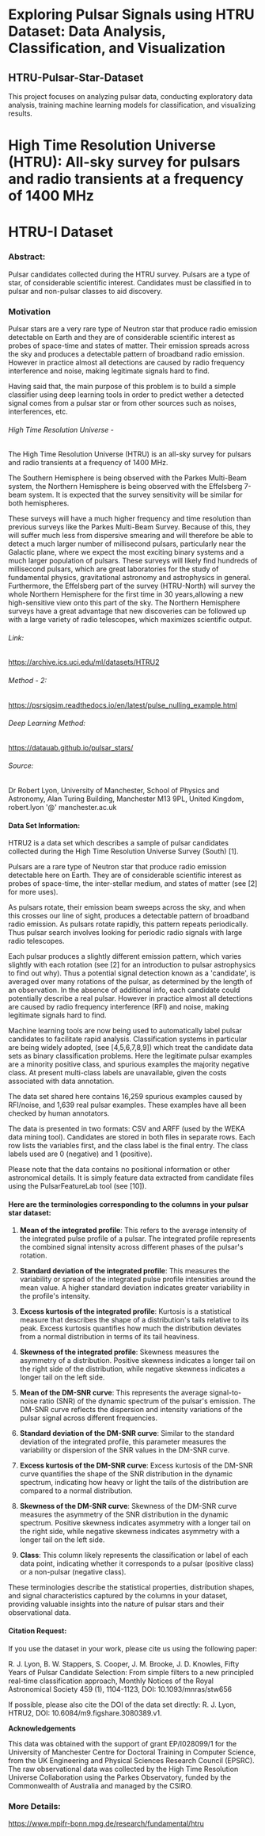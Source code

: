 # Exploring Pulsar Signals using HTRU Dataset: Data Analysis, Classification, and Visualization
## HTRU-Pulsar-Star-Dataset
This project focuses on analyzing pulsar data, conducting exploratory data analysis, training machine learning models for classification, and visualizing results.

# High Time Resolution Universe (HTRU): All-sky survey for pulsars and radio transients at a frequency of 1400 MHz

# HTRU-I Dataset

### Abstract: 
Pulsar candidates collected during the HTRU survey. Pulsars are a type of star, of considerable scientific interest. Candidates must be classified in to pulsar and non-pulsar classes to aid discovery.

### Motivation
Pulsar stars are a very rare type of Neutron star that produce radio emission detectable on Earth and they are of considerable scientific interest as probes of space-time and states of matter. Their emission spreads across the sky and produces a detectable pattern of broadband radio emission. However in practice almost all detections are caused by radio frequency interference and noise, making legitimate signals hard to find.

Having said that, the main purpose of this problem is to build a simple classifier using deep learning tools in order to predict wether a detected signal comes from a pulsar star or from other sources such as noises, interferences, etc.

###### High Time Resolution Universe - 
The High Time Resolution Universe (HTRU) is an all-sky survey for pulsars and radio transients at a frequency of 1400 MHz.

The Southern Hemisphere is being observed with the Parkes Multi-Beam system, the Northern Hemisphere is being observed with the Effelsberg 7-beam system. It is expected that the survey sensitivity will be similar for  both hemispheres.

These surveys will have a much higher frequency and time resolution than previous surveys like the Parkes Multi-Beam Survey. Because of this, they will suffer much less from dispersive smearing and will therefore be able to detect a much larger number of millisecond pulsars, particularly near the Galactic plane, where we expect the most exciting binary systems and a much larger population of pulsars. These surveys will likely find hundreds of millisecond pulsars, which are great laboratories for the study of fundamental physics, gravitational astronomy and astrophysics in general. Furthermore, the Effelsberg part of the survey (HTRU-North) will survey the whole Northern Hemisphere for the first time in 30 years,allowing a new high-sensitive view onto this part of the sky. The Northern Hemisphere surveys have a great advantage that new discoveries can be followed up with a large variety of radio telescopes, which maximizes scientific output.

###### Link: 
https://archive.ics.uci.edu/ml/datasets/HTRU2

###### Method - 2: 
https://psrsigsim.readthedocs.io/en/latest/pulse_nulling_example.html

###### Deep Learning Method: 
https://datauab.github.io/pulsar_stars/

###### Source:
Dr Robert Lyon, University of Manchester, School of Physics and Astronomy, Alan Turing Building, Manchester M13 9PL, United Kingdom, robert.lyon '@' manchester.ac.uk

#### Data Set Information:
HTRU2 is a data set which describes a sample of pulsar candidates collected during the High Time Resolution Universe Survey (South) [1].

Pulsars are a rare type of Neutron star that produce radio emission detectable here on Earth. They are of considerable scientific interest as probes of space-time, the inter-stellar medium, and states of matter (see [2] for more uses).

As pulsars rotate, their emission beam sweeps across the sky, and when this crosses our line of sight, produces a detectable pattern of broadband radio emission. As pulsars
rotate rapidly, this pattern repeats periodically. Thus pulsar search involves looking for periodic radio signals with large radio telescopes.

Each pulsar produces a slightly different emission pattern, which varies slightly with each rotation (see [2] for an introduction to pulsar astrophysics to find out why). Thus a potential signal detection known as a 'candidate', is averaged over many rotations of the pulsar, as determined by the length of an observation. In the absence of additional info, each candidate could potentially describe a real pulsar. However in practice almost all detections are caused by radio frequency interference (RFI) and noise, making legitimate signals hard to find.

Machine learning tools are now being used to automatically label pulsar candidates to facilitate rapid analysis. Classification systems in particular are being widely adopted,
(see [4,5,6,7,8,9]) which treat the candidate data sets as binary classification problems. Here the legitimate pulsar examples are a minority positive class, and spurious examples the majority negative class. At present multi-class labels are unavailable, given the costs associated with data annotation.

The data set shared here contains 16,259 spurious examples caused by RFI/noise, and 1,639 real pulsar examples. These examples have all been checked by human annotators.

The data is presented in two formats: CSV and ARFF (used by the WEKA data mining tool). Candidates are stored in both files in separate rows. Each row lists the variables first, and the class label is the final entry. The class labels used are 0 (negative) and 1 (positive).

Please note that the data contains no positional information or other astronomical details. It is simply feature data extracted from candidate files using the PulsarFeatureLab tool (see [10]).

#### Here are the terminologies corresponding to the columns in your pulsar star dataset:

1. **Mean of the integrated profile**: This refers to the average intensity of the integrated pulse profile of a pulsar. The integrated profile represents the combined signal intensity across different phases of the pulsar's rotation.

2. **Standard deviation of the integrated profile**: This measures the variability or spread of the integrated pulse profile intensities around the mean value. A higher standard deviation indicates greater variability in the profile's intensity.

3. **Excess kurtosis of the integrated profile**: Kurtosis is a statistical measure that describes the shape of a distribution's tails relative to its peak. Excess kurtosis quantifies how much the distribution deviates from a normal distribution in terms of its tail heaviness.

4. **Skewness of the integrated profile**: Skewness measures the asymmetry of a distribution. Positive skewness indicates a longer tail on the right side of the distribution, while negative skewness indicates a longer tail on the left side.

5. **Mean of the DM-SNR curve**: This represents the average signal-to-noise ratio (SNR) of the dynamic spectrum of the pulsar's emission. The DM-SNR curve reflects the dispersion and intensity variations of the pulsar signal across different frequencies.

6. **Standard deviation of the DM-SNR curve**: Similar to the standard deviation of the integrated profile, this parameter measures the variability or dispersion of the SNR values in the DM-SNR curve.

7. **Excess kurtosis of the DM-SNR curve**: Excess kurtosis of the DM-SNR curve quantifies the shape of the SNR distribution in the dynamic spectrum, indicating how heavy or light the tails of the distribution are compared to a normal distribution.

8. **Skewness of the DM-SNR curve**: Skewness of the DM-SNR curve measures the asymmetry of the SNR distribution in the dynamic spectrum. Positive skewness indicates asymmetry with a longer tail on the right side, while negative skewness indicates asymmetry with a longer tail on the left side.

9. **Class**: This column likely represents the classification or label of each data point, indicating whether it corresponds to a pulsar (positive class) or a non-pulsar (negative class).

These terminologies describe the statistical properties, distribution shapes, and signal characteristics captured by the columns in your dataset, providing valuable insights into the nature of pulsar stars and their observational data.

#### Citation Request:

If you use the dataset in your work, please cite us using the following paper:

R. J. Lyon, B. W. Stappers, S. Cooper, J. M. Brooke, J. D. Knowles, Fifty Years of Pulsar Candidate Selection: From simple filters to a new principled real-time classification approach, Monthly Notices of the Royal Astronomical Society 459 (1), 1104-1123, DOI: 10.1093/mnras/stw656

If possible, please also cite the DOI of the data set directly:
R. J. Lyon, HTRU2, DOI: 10.6084/m9.figshare.3080389.v1.

**Acknowledgements**

This data was obtained with the support of grant EP/I028099/1 for the University of Manchester Centre for Doctoral Training in Computer Science, from the UK Engineering and Physical Sciences Research Council (EPSRC). The raw observational data was collected by the High Time Resolution Universe Collaboration using the Parkes Observatory, funded by the Commonwealth of Australia and managed by the CSIRO.

### More Details:
https://www.mpifr-bonn.mpg.de/research/fundamental/htru
